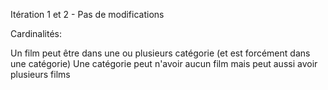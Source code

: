 Itération 1 et 2 -
Pas de modifications

Cardinalités: 

Un film peut être dans une ou plusieurs catégorie (et est forcément dans une catégorie)
Une catégorie peut n'avoir aucun film mais peut aussi avoir plusieurs films